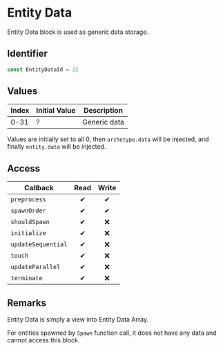 # Entity Data

Entity Data block is used as generic data storage.

## Identifier

```ts
const EntityDataId = 22
```

## Values

| Index | Initial Value | Description  |
| ----- | ------------- | ------------ |
| 0-31  | ?             | Generic data |

Values are initially set to all 0, then `archetype.data` will be injected, and finally `entity.data` will be injected.

## Access

| Callback           | Read | Write |
| ------------------ | :--: | :---: |
| `preprocess`       |  ✔   |   ✔   |
| `spawnOrder`       |  ✔   |   ✔   |
| `shouldSpawn`      |  ✔   |  ❌   |
| `initialize`       |  ✔   |  ❌   |
| `updateSequential` |  ✔   |  ❌   |
| `touch`            |  ✔   |  ❌   |
| `updateParallel`   |  ✔   |  ❌   |
| `terminate`        |  ✔   |  ❌   |

## Remarks

Entity Data is simply a view into Entity Data Array.

For entities spawned by `Spawn` function call, it does not have any data and cannot access this block.
